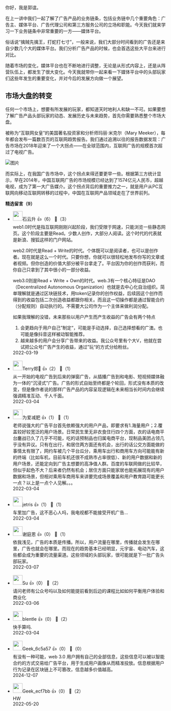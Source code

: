 你好，我是郭谊。

在上一讲中我们一起了解了广告产品的业务链条，包括业务链中几个重要角色：广告主、媒体平台、广告代理公司和第三方服务公司的立场和职能。今天我们就来学习一下业务链条中非常重要的一方——媒体平台。

俗话说“擒贼先擒王，打蛇打七寸”，一般来说，我们大部分时间看到的广告还是来自少数几个大的媒体平台。我们分析广告产品的时候，也会首选这些大平台来进行对比。

随着市场的变化，媒体平台也在不断地进行调整，无论是从形式内容上，还是从阵营队伍上，都发生了很大变化。今天我就带你一起来看一下媒体平台中的头部玩家们这些年发生的重要变化，并对今后的发展方向做一个展望。

## 市场大盘的转变

任何一个市场上，想要有所发展的玩家，都知道天时地利人和缺一不可。如果要想了解广告产品头部玩家的动态、发展历史与未来趋势，首先你需要熟悉整个市场大盘。

被称为“互联网女皇”的美国著名投资家和分析师玛丽·米克尔（Mary Meeker），每年都会发布一篇数百页的互联网趋势报告。我们通过追溯以往的报告数据发现：广告市场在2018年迎来了一个大拐点——在全球范围内，互联网广告的规模首次超过了电视广告。

![图片](https://static001.geekbang.org/resource/image/d7/96/d72380b1yyb1346cdcecde7952dc3896.png?wh=640x477 "图片来源：https://www.sohu.com/a/191936219_99982360")

而实际上，在我国广告市场中，这个拐点来得还要更早一些。根据第三方统计显示，早在2014年，中国互联网广告的市场规模已经达到了1574亿元人民币，超越电视，成为了第一大广告媒介。这个拐点背后的重要推力之一，就是用户从PC互联网向移动互联网转移的过程中，中国在互联网产品领域走在了世界前列。
<div><strong>精选留言（9）</strong></div><ul>
<li><img src="https://static001.geekbang.org/account/avatar/00/0f/a0/c3/c5db35df.jpg" width="30px"><span>石云升</span> 👍（6） 💬（3）<div>web1.0时代是指互联网刚刚兴起阶段，我们受限于网速，只能浏览一些静态网页。这个阶段主要是Read。少数人创作，大部分人阅读。这个时代的代表就是新浪、搜狐这样的门户网站。

web2.0时代是Read + Write的时代。个体既可以是阅读者，也可以是创作者。现在就是这么一个时代。只要你想，你就可以很轻松地发布你写的文章或者视频。但你创造的价值大部分被平台拿走了。平台因为你的创作而获利，而你自己只拿到了其中很小的一部分收益。

web3.0则是Read + Write + Own的时代。web.3有一个核心特征是DAO（Decentralized Autonomous Organization）也就是去中心化自治组织。简单理解就是通过区块链技术，用token记录你的创作权益，后续因这个创作而得到的收益包括二次创造收益都跟你相关。而且这一切操作都是通过智能合约（分配规则）自动执行的。不需要大公司作为一个主体来做利润分配。

如果我理解的没错，未来那些以用户产生而产生收益的广告会有两个特点
1. 会更趋向于用户自己”制定“，可能是手动选择，自己选择想看的广澳。也可能是像抖音这样被动智能推荐。
2. 越来越多的用户会分享广告带来的收益。我公众号里有个大V，他就在尝试把公众号广告产生的收益，通过”玩“的方式分给粉丝。</div>2022-03-19</li><br/><li><img src="https://static001.geekbang.org/account/avatar/00/10/fa/dc/d19b01d9.jpg" width="30px"><span>Terry郑💫</span> 👍（2） 💬（1）<div>从一开始的电视广告到后来的弹窗广告，从插播广告到和电影、短视频媒体融为一体的“沉浸式”广告。广告的形式自始至终都是个轮回，形式没有本质的改变，但是像作者说的那样广告产品的内容呈现逻辑在未来相当长时间内会继续强调精准互动、千人千面。</div>2022-03-04</li><br/><li><img src="https://static001.geekbang.org/account/avatar/00/2c/c2/60/9411c324.jpg" width="30px"><span>为爱减肥</span> 👍（1） 💬（1）<div>老师说强大的广告平台首先依赖强大的用户产品，即要求有1.海量用户；2.覆盖较好较宽泛的用户场景。日常民生里无非衣食住行四个方面，衣的话电商平台鏖战已久了几乎不可能，吃的话预制品也归属电商平台，现制品美团占领几乎没有异议。只有在出行，和居住两方面还有机会，出行的话公交方面能做的事情太有限了，网约车被几个平台瓜分，乘用车出行和商用车方向可能能有新的终端（比如车机，目前车机还很不成熟市占率很低）、新的用户数据和新的用户场景，还能定向到广告主想要的高净值人群。百度的车联网做的比较早，但似乎起色不大？后来者仍然有机会；居住方面只能家居也能拓展现有的用户数据和场景，但相对乘用车商用车来讲要完成场景覆盖和用户教育路可能更长一点？以上是一点个人见解。。。</div>2022-03-04</li><br/><li><img src="https://static001.geekbang.org/account/avatar/00/0f/ad/41/aed3f681.jpg" width="30px"><span>jetris</span> 👍（1） 💬（1）<div>车里加广告，这不恶心人吗，我电视都不能接受开机广告...</div>2022-03-04</li><br/><li><img src="https://static001.geekbang.org/account/avatar/00/1c/f6/e6/fc4d0ee3.jpg" width="30px"><span>谢庭恩</span> 👍（0） 💬（1）<div>依我浅见，广告的本质是传播。所以，用户流量在哪里，传播就会发生在哪里，广告也就会在哪里。而现在的趋势基本已经明显，元宇宙、电动汽车，这些都会成为重要的流量渠道。这些领域的头部玩家，很可能就是下一批广告头部玩家。</div>2022-03-07</li><br/><li><img src="https://static001.geekbang.org/account/avatar/00/20/40/ba/2865da4b.jpg" width="30px"><span>Su</span> 👍（0） 💬（2）<div>请问老师有公众号吗以及如何能提前看到后边的课程比如如何平衡用户体验和商业化</div>2022-03-06</li><br/><li><img src="https://static001.geekbang.org/account/avatar/00/10/3e/e7/261711a5.jpg" width="30px"><span>blentle</span> 👍（0） 💬（2）<div>快手算吗.</div>2022-03-04</li><br/><li><img src="https://static001.geekbang.org/account/avatar/00/27/98/25/c9d4b4d8.jpg" width="30px"><span>Geek_6c5a57</span> 👍（0） 💬（0）<div>有没有一种可能，web 3.0 用户拥有自己的全部信息，这些信息可以被以智能合约的方式交易给广告平台，用于生成用户画像从而精准投放。信息根据用户行为记录在区块链上不可篡改，信息越多价值越高。</div>2024-12-07</li><br/><li><img src="https://static001.geekbang.org/account/avatar/00/17/3e/07/c27b53b8.jpg" width="30px"><span>Geek_ecf7bb</span> 👍（0） 💬（2）<div>HW</div>2022-05-20</li><br/>
</ul>